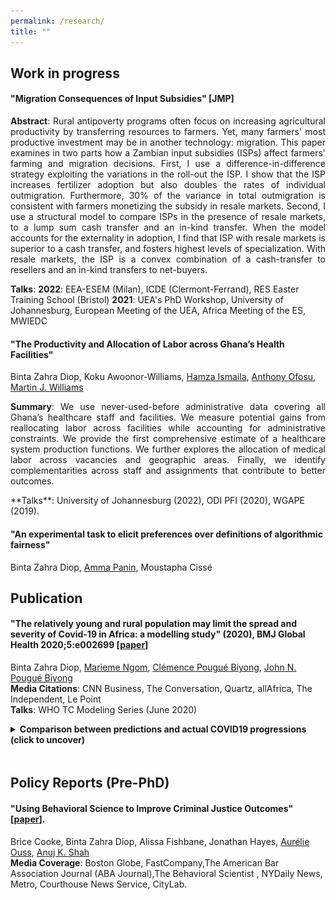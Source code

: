 ```yaml
---
permalink: /research/
title: ""
---
```


## Work in progress

#### "Migration Consequences of Input Subsidies" [JMP]
<p style='text-align: justify;'>  <b> Abstract</b>:  Rural antipoverty programs often focus on increasing agricultural productivity by transferring resources to farmers. Yet, many farmers' most productive investment may be in another technology: migration. This paper examines in two parts how a Zambian input subsidies (ISPs) affect farmers' farming and migration decisions. First, I use a difference-in-difference strategy exploiting the variations in the roll-out the ISP. I show that the ISP increases fertilizer adoption but also doubles the rates of individual outmigration. Furthermore, 30% of the variance in total outmigration is consistent with farmers monetizing the subsidy in resale markets. Second, I use a structural model to compare ISPs in the presence of resale markets, to a lump sum cash transfer and an in-kind transfer. When the model accounts for the externality in adoption, I find that ISP with resale markets is superior to a cash transfer, and fosters highest levels of specialization. With resale markets, the ISP is a convex combination of a cash-transfer to resellers and an in-kind transfers to net-buyers.
</p>

**Talks**:  **2022**: EEA-ESEM (Milan), ICDE (Clermont-Ferrand), RES Easter Training School (Bristol) **2021**:  UEA's PhD Workshop, University of Johannesburg, European Meeting of the UEA, Africa Meeting of the ES, MWIEDC

  
#### "The Productivity and Allocation of Labor across Ghana’s Health Facilities"  
Binta Zahra Diop, Koku Awoonor-Williams, [Hamza Ismaila](https://www.researchgate.net/profile/Hamza_Ismaila), [Anthony Ofosu](https://www.researchgate.net/profile/Anthony_Ofosu),  [Martin J. Williams](https://www.martinjwilliams.com)
<p style='text-align: justify;'>  <b>Summary</b>:   We use never-used-before administrative data covering all Ghana’s healthcare staff and facilities. We measure potential gains from reallocating labor across facilities while accounting for administrative constraints. We provide the first comprehensive estimate of a healthcare system production functions. We further explores the allocation of medical labor across vacancies and geographic areas. Finally, we identify complementarities across staff and assignments that contribute to better outcomes.  
 </p> 
**Talks**: University of Johannesburg (2022), ODI PFI  (2020), WGAPE (2019).  
  
#### "An experimental task to elicit preferences over definitions of algorithmic fairness"  
Binta Zahra Diop, [Amma Panin](http://ammapanin.com/), Moustapha Cissé   
  
  

## Publication

#### "The relatively young and rural population may limit the spread and severity of Covid-19 in Africa: a modelling study" (2020), BMJ Global Health 2020;5:e002699  [[paper](https://gh.bmj.com/content/5/5/e002699)]  
Binta Zahra Diop, [Marieme Ngom](https://www.anl.gov/profile/marieme-ngom), [Clémence Pougué Biyong](https://www.pantheonsorbonne.fr/page-perso/e1904015601), [John N. Pougué Biyong](https://www.inet.ox.ac.uk/people/john-pougu%C3%A9-biyong/)  
**Media Citations**: CNN Business, The Conversation, Quartz, allAfrica, The Independent, Le Point  
**Talks**:  WHO TC Modeling Series (June 2020)  
<details style="padding-bottom:2px"> 
 <summary><b>Comparison between predictions and actual COVID19 progressions (click to uncover)</b></summary>
<br style="line-height:0px;" /> 
      <br>
      <b>Predictions of the model:</b><br>  
     <img src="/images/covidpredictions.png"> <br>
      <b>The actual progression of infections:</b><br>  
      <img src="/images/covidreality.png"> <br>

<br>
</p>
  </details>
<br>


## Policy Reports (Pre-PhD)  

#### "Using Behavioral Science to Improve Criminal Justice Outcomes"  [[paper](http://theslab.uchicago.edu/anuj/uploads/summons.pdf)]. 
  Brice Cooke, Binta Zahra Diop, Alissa Fishbane, Jonathan Hayes, [Aurélie Ouss](http://aouss.github.io/), [Anuj K. Shah](https://www.chicagobooth.edu/faculty/directory/s/anuj-k-shah)  
**Media Coverage**: Boston Globe, FastCompany,The American Bar Association Journal (ABA Journal),The Behavioral Scientist , NYDaily News, Metro, Courthouse News Service, CityLab.<br>



